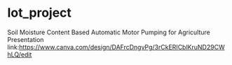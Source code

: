 # Iot_project
Soil Moisture Content Based Automatic Motor Pumping for Agriculture
Presentation link:https://www.canva.com/design/DAFrcDngvPg/3rCkERICblKruND29CWhLQ/edit
